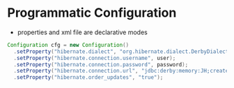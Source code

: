 # Programmatic Configuration

- properties and xml file are declarative modes

```java
Configuration cfg = new Configuration()
  .setProperty("hibernate.dialect", "org.hibernate.dialect.DerbyDialect")
  .setProperty("hibernate.connection.username", user);
  .setProperty("hibernate.connection.password", password);
  .setProperty("hibernate.connection.url", "jdbc:derby:memory:JH;create=true")
  .setProperty("hibernate.order_updates", "true");
```
